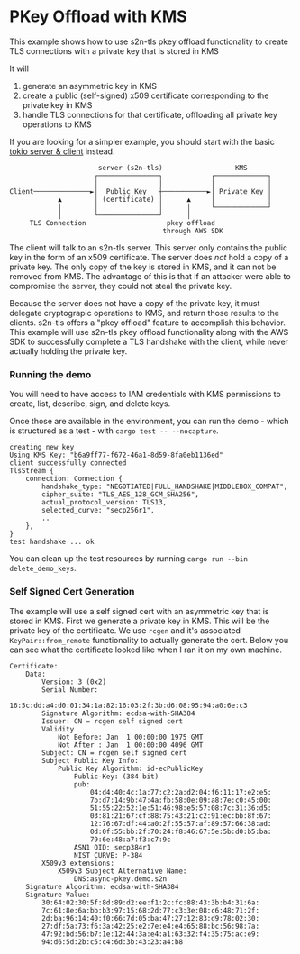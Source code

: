 # PKey Offload with KMS

This example shows how to use s2n-tls pkey offload functionality to create TLS connections with a private key that is stored in KMS

It will
1. generate an asymmetric key in KMS
2. create a public (self-signed) x509 certificate corresponding to the private key in KMS
3. handle TLS connections for that certificate, offloading all private key operations to KMS

If you are looking for a simpler example, you should start with the basic [tokio server & client](../tokio-server-client/Readme.md) instead.

```
                      server (s2n-tls)                  KMS      
                     ┌───────────────┐            ┌─────────────┐
                     │               │            │             │
Client──────────────►│  Public Key   ┼───────────►│ Private Key │
            ▲        │ (certificate) │      ▲     │             │
            │        │               │      │     └─────────────┘
            │        └───────────────┘      │                    
     TLS Connection                    pkey offload              
                                      through AWS SDK            
```

The client will talk to an s2n-tls server. This server only contains the public key in the form of an x509 certificate. The server does _not_ hold a copy of a private key. The only copy of the key is stored in KMS, and it can not be removed from KMS. The advantage of this is that if an attacker were able to compromise the server, they could not steal the private key. 

Because the server does not have a copy of the private key, it must delegate cryptograpic operations to KMS, and return those results to the clients. s2n-tls offers a "pkey offload" feature to accomplish this behavior. This example will use s2n-tls pkey offload functionality along with the AWS SDK to successfully complete a TLS handshake with the client, while never actually holding the private key.

### Running the demo
You will need to have access to IAM credentials with KMS permissions to create, list, describe, sign, and delete keys.

Once those are available in the environment, you can run the demo - which is structured as a test - with `cargo test -- --nocapture`.

```
creating new key
Using KMS Key: "b6a9ff77-f672-46a1-8d59-8fa0eb1136ed"
client successfully connected
TlsStream {
    connection: Connection {
        handshake_type: "NEGOTIATED|FULL_HANDSHAKE|MIDDLEBOX_COMPAT",
        cipher_suite: "TLS_AES_128_GCM_SHA256",
        actual_protocol_version: TLS13,
        selected_curve: "secp256r1",
        ..
    },
}
test handshake ... ok
```

You can clean up the test resources by running `cargo run --bin delete_demo_keys`.

### Self Signed Cert Generation
The example will use a self signed cert with an asymmetric key that is stored in KMS. First we generate a private key in KMS. This will be the private key of the certificate. We use `rcgen` and it's associated `KeyPair::from_remote` functionality to actually generate the cert. Below you can see what the certificate looked like when I ran it on my own machine.

```
Certificate:
    Data:
        Version: 3 (0x2)
        Serial Number:
            16:5c:dd:a4:d0:01:34:1a:82:16:03:2f:3b:d6:08:95:94:a0:6e:c3
        Signature Algorithm: ecdsa-with-SHA384
        Issuer: CN = rcgen self signed cert
        Validity
            Not Before: Jan  1 00:00:00 1975 GMT
            Not After : Jan  1 00:00:00 4096 GMT
        Subject: CN = rcgen self signed cert
        Subject Public Key Info:
            Public Key Algorithm: id-ecPublicKey
                Public-Key: (384 bit)
                pub:
                    04:d4:40:4c:1a:77:c2:2a:d2:04:f6:11:17:e2:e5:
                    7b:d7:14:9b:47:4a:fb:58:0e:09:a8:7e:c0:45:00:
                    51:55:22:52:1e:51:46:98:e5:57:08:7c:31:36:d5:
                    03:81:21:67:cf:88:75:43:21:c2:91:ec:bb:8f:67:
                    12:76:67:df:44:a0:2f:55:57:af:89:57:66:38:ad:
                    0d:0f:55:bb:2f:70:24:f8:46:67:5e:5b:d0:b5:ba:
                    79:6e:48:a7:f3:c7:9c
                ASN1 OID: secp384r1
                NIST CURVE: P-384
        X509v3 extensions:
            X509v3 Subject Alternative Name: 
                DNS:async-pkey.demo.s2n
    Signature Algorithm: ecdsa-with-SHA384
    Signature Value:
        30:64:02:30:5f:8d:89:d2:ee:f1:2c:fc:88:43:3b:b4:31:6a:
        7c:61:8e:6a:bb:b3:97:15:68:2d:77:c3:3e:08:c6:48:71:2f:
        2d:ba:96:14:40:f0:66:7d:05:ba:47:27:12:83:d9:78:02:30:
        27:df:5a:73:f6:3a:42:25:e2:7e:e4:e4:65:88:bc:56:98:7a:
        47:92:bd:56:b7:1e:12:44:3a:e4:a1:63:32:f4:35:75:ac:e9:
        94:d6:5d:2b:c5:c4:6d:3b:43:23:a4:b8
```

